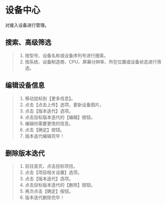 # 设备中心

对接入设备进行管理。

## 搜索、高级筛选

> 1. 按型号、设备名称或设备序列号进行搜索。
> 2. 按系统、设备制造商、CPU、屏幕分辨率、所在位置或设备状态进行筛选。

## 编辑设备信息

> 1. 移动鼠标到【更多信息】。
> 2. 点击【点击上传】选项，更新设备图片。
> 3. 点击【版本迭代】选项。
> 4. 点击目标版本迭代的【编辑】按钮。
> 5. 编辑你需要更改的信息。
> 6. 点击【确定】按钮。
> 7.  版本迭代编辑完毕！

## 删除版本迭代

> 1. 前往首页，点击目标项目。
> 2. 点击【项目相关设置】选项。
> 3. 点击【版本迭代】选项。
> 4. 点击目标版本迭代的【删除】按钮。
> 5. 再次点击【确定】按钮。
> 6. 版本迭代删除完毕！
